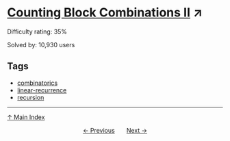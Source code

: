 # [Counting Block Combinations II](https://projecteuler.net/problem=115) ↗️

Difficulty rating: 35%

Solved by: 10,930 users
## Tags

- [combinatorics](../tags/combinatorics.md)
- [linear-recurrence](../tags/linear-recurrence.md)
- [recursion](../tags/recursion.md)



---

[↑ Main Index](../README.md)


<div align=center><a href='114.md'>← Previous</a> &nbsp;&nbsp; &nbsp;&nbsp;  <a href='116.md'>Next →</a></div>
